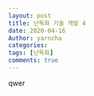 ```yaml
---
layout: post
title: 난독화 기술 개발 4
date: 2020-04-16
Author: yarncha
categories:
tags: [난독화]
comments: true
---
```


qwer
